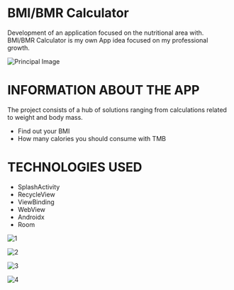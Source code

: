 # BMI/BMR Calculator
Development of an application focused on the nutritional area with. BMI/BMR Calculator is my own App idea focused on my professional growth.

![Principal Image](https://i.imgur.com/XmjYqAo.jpg)


# INFORMATION ABOUT THE APP
The project consists of a hub of solutions ranging from calculations related to weight and body mass.

- Find out your BMI
- How many calories you should consume with TMB



# TECHNOLOGIES USED
- SplashActivity
- RecycleView
- ViewBinding
- WebView
- Androidx
- Room





![1](https://www.linkpicture.com/q/inicio-removebg-preview.png)

![2](https://www.linkpicture.com/q/Screenshot_20230201_141316-removebg-preview.png)

![3](https://www.linkpicture.com/q/Screenshot_20230201_141408-removebg-preview.png)

![4](https://www.linkpicture.com/q/Screenshot_20230201_141156-removebg-preview.png)
